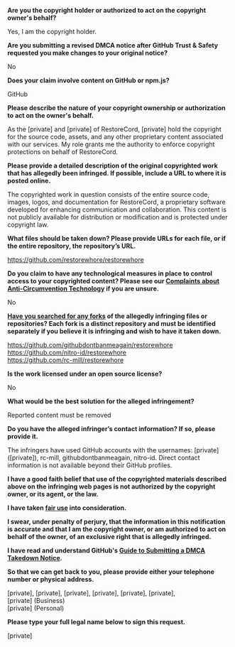 **Are you the copyright holder or authorized to act on the copyright owner's behalf?**

Yes, I am the copyright holder.

**Are you submitting a revised DMCA notice after GitHub Trust & Safety requested you make changes to your original notice?**

No

**Does your claim involve content on GitHub or npm.js?**

GitHub

**Please describe the nature of your copyright ownership or authorization to act on the owner's behalf.**

As the [private] and [private] of RestoreCord, [private] hold the copyright for the source code, assets, and any other proprietary content associated with our services. My role grants me the authority to enforce copyright protections on behalf of RestoreCord.

**Please provide a detailed description of the original copyrighted work that has allegedly been infringed. If possible, include a URL to where it is posted online.**

The copyrighted work in question consists of the entire source code, images, logos, and documentation for RestoreCord, a proprietary software developed for enhancing communication and collaboration. This content is not publicly available for distribution or modification and is protected under copyright law.

**What files should be taken down? Please provide URLs for each file, or if the entire repository, the repository’s URL.**

https://github.com/restorewhore/restorewhore

**Do you claim to have any technological measures in place to control access to your copyrighted content? Please see our <a href="https://docs.github.com/articles/guide-to-submitting-a-dmca-takedown-notice#complaints-about-anti-circumvention-technology">Complaints about Anti-Circumvention Technology</a> if you are unsure.**

No

**<a href="https://docs.github.com/articles/dmca-takedown-policy#b-what-about-forks-or-whats-a-fork">Have you searched for any forks</a> of the allegedly infringing files or repositories? Each fork is a distinct repository and must be identified separately if you believe it is infringing and wish to have it taken down.**

https://github.com/githubdontbanmeagain/restorewhore  
https://github.com/nitro-id/restorewhore  
https://github.com/rc-mill/restorewhore  

**Is the work licensed under an open source license?**

No

**What would be the best solution for the alleged infringement?**

Reported content must be removed

**Do you have the alleged infringer’s contact information? If so, please provide it.**

The infringers have used GitHub accounts with the usernames: [private] ([private]), rc-mill, githubdontbanmeagain, nitro-id. Direct contact information is not available beyond their GitHub profiles.

**I have a good faith belief that use of the copyrighted materials described above on the infringing web pages is not authorized by the copyright owner, or its agent, or the law.**

**I have taken <a href="https://www.lumendatabase.org/topics/22">fair use</a> into consideration.**

**I swear, under penalty of perjury, that the information in this notification is accurate and that I am the copyright owner, or am authorized to act on behalf of the owner, of an exclusive right that is allegedly infringed.**

**I have read and understand GitHub's <a href="https://docs.github.com/articles/guide-to-submitting-a-dmca-takedown-notice/">Guide to Submitting a DMCA Takedown Notice</a>.**

**So that we can get back to you, please provide either your telephone number or physical address.**

[private], [private], [private], [private], [private], [private],  
[private] (Business)  
[private] (Personal)  

**Please type your full legal name below to sign this request.**

[private]
